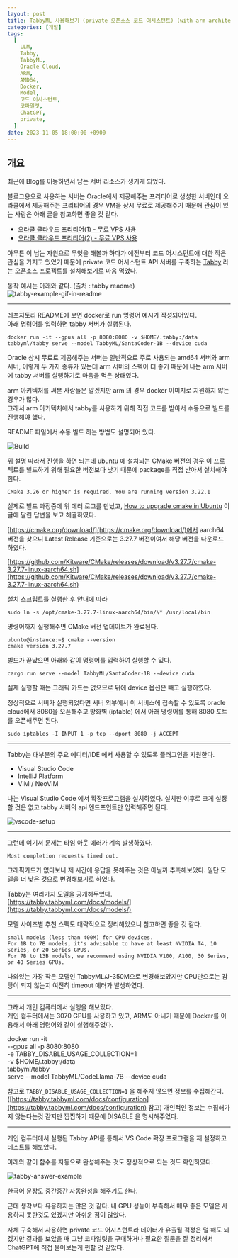 ```yaml
---
layout: post
title: TabbyML 사용해보기 (private 오픈소스 코드 어시스턴트) (with arm architecture)
categories: [개발]
tags:
  [
    LLM,
    Tabby,
    TabbyML,
    Oracle Cloud,
    ARM,
    AMD64,
    Docker,
    Model,
    코드 어시스턴트,
    코파일럿,
    ChatGPT,
    private,
  ]
date: 2023-11-05 18:00:00 +0900
---
```


## 개요

최근에 Blog를 이동하면서 남는 서버 리소스가 생기게 되었다.

블로그용으로 사용하는 서버는 Oracle에서 제공해주는 프리티어로 생성한 서버인데
오라클에서 제공해주는 프리티어의 경우 VM을 상시 무료로 제공해주기 때문애 관심이 있는 사람은 아래 글을 참고하면 좋을 것 같다.

- [오라클 클라우드 프리티어(1) - 무료 VPS 사용](https://hoing.io/archives/304)
- [오라클 클라우드 프리티어(2) - 무료 VPS 사용](https://hoing.io/archives/318)

아무튼 이 남는 자원으로 무엇을 해볼까 하다가
예전부터 코드 어시스턴트애 대한 작은 관심을 가지고 있었기 때문에
private 코드 어시스턴트 API 서버를 구축하는 [Tabby](https://github.com/TabbyML/tabby) 라는 오픈소스 프로젝트를 설치해보기로 마음 먹었다.

동작 예시는 아래와 같다. (출처 : tabby readme)
![tabby-example-gif-in-readme](/assets/images/2023-11-05-tabby/tabby-example-gif-in-readme.gif)

---

레포지토리 README에 보면 docker로 run 명령어 예시가 작성되어있다.  
아래 명령어를 입력하면 tabby 서버가 실행된다.

```
docker run -it --gpus all -p 8080:8080 -v $HOME/.tabby:/data tabbyml/tabby serve --model TabbyML/SantaCoder-1B --device cuda
```

Oracle 상시 무료로 제공해주는 서버는 일반적으로 주로 사용되는 amd64 서버와 arm 서버, 이렇게 두 가지 종류가 있는데 arm 서버의 스펙이 더 좋기 때문에 나는 arm 서버에 tabby 서버를 실행하기로 마음을 먹은 상태였다.

arm 아키텍처를 써본 사람들은 알겠지만 arm 의 경우 docker 이미지로 지원하지 않는 경우가 많다.  
그래서 arm 아키텍처에서 tabby를 사용하기 위해 직접 코드를 받아서 수동으로 빌드를 진행해야 했다.

README 파일에서 수동 빌드 하는 방법도 설명되어 있다.

![Build](/assets/images/2023-11-05-tabby/build.png)

위 설명 따라서 진행을 하면 되는데 ubuntu 에 설치되는 CMake 버전의 경우 이 프로젝트를 빌드하기 위해 필요한 버전보다 낮기 때문에 package를 직접 받아서 설치해야 한다.

```
CMake 3.26 or higher is required. You are running version 3.22.1
```

실제로 빌드 과정중에 위 에러 로그를 만났고, [How to upgrade cmake in Ubuntu](https://askubuntu.com/a/829311) 이 글에 달린 답변을 보고 해결하였다.

[https://cmake.org/download/](https://cmake.org/download/)에서 aarch64 버전을 찾으니 Latest Release 기준으로는 3.27.7 버전이여서 해당 버전을 다운로드 하였다.

[https://github.com/Kitware/CMake/releases/download/v3.27.7/cmake-3.27.7-linux-aarch64.sh](https://github.com/Kitware/CMake/releases/download/v3.27.7/cmake-3.27.7-linux-aarch64.sh)

설치 스크립트를 실행한 후 안내에 따라

```
sudo ln -s /opt/cmake-3.27.7-linux-aarch64/bin/\* /usr/local/bin
```

명령어까지 실행해주면 CMake 버전 업데이트가 완료된다.

```
ubuntu@instance:~$ cmake --version
cmake version 3.27.7
```

빌드가 끝났으면 아래와 같이 명령어를 입력하여 실행할 수 있다.

```
cargo run serve --model TabbyML/SantaCoder-1B --device cuda
```

실제 실행할 때는 그래픽 카드는 없으므로 뒤에 device 옵션은 빼고 실행하였다.

정상적으로 서버가 실행되었다면 서버 외부에서 이 서비스에 접속할 수 있도록
oracle cloud에서 8080을 오픈해주고 방화벽 (iptable) 에서 아래 명령어를 통해 8080 포트를 오픈해주면 된다.

```
sudo iptables -I INPUT 1 -p tcp --dport 8080 -j ACCEPT
```

---

Tabby는 대부분의 주요 에디터/IDE 에서 사용할 수 있도록 플러그인을 지원한다.

- Visual Studio Code
- IntelliJ Platform
- VIM / NeoVIM

나는 Visual Studio Code 에서 확장프로그램을 설치하였다.
설치한 이후로 크게 설정할 것은 없고 tabby 서버의 api 엔드포인트만 입력해주면 된다.

![vscode-setup](/assets/images/2023-11-05-tabby/vscode-setup.png)

---

그런데 여기서 문제는 타임 아웃 에러가 계속 발생하였다.

```
Most completion requests timed out.
```

그래픽카드가 없다보니 제 시간에 응답을 못해주는 것은 아닐까 추측해보았다.
일단 모델을 더 낮은 것으로 변경해보기로 하였다.

Tabby는 여러가지 모델을 공개해두었다.  
[https://tabby.tabbyml.com/docs/models/](https://tabby.tabbyml.com/docs/models/)

모델 사이즈별 추천 스펙도 대략적으로 정리해있으니 참고하면 좋을 것 같다.

```
small models (less than 400M) for CPU devices.
For 1B to 7B models, it's advisable to have at least NVIDIA T4, 10 Series, or 20 Series GPUs.
For 7B to 13B models, we recommend using NVIDIA V100, A100, 30 Series, or 40 Series GPUs.
```

나와있는 가장 작은 모델인 TabbyML/J-350M으로 변경해보았지만
CPU만으로는 감당이 되지 않는지 여전히 timeout 에러가 발생하였다.

---

그래서 개인 컴퓨터에서 실행을 해보았다.  
개인 컴퓨터에서는 3070 GPU를 사용하고 있고, ARM도 아니기 때문에 Docker를 이용해서 아래 명령어와 같이 실행해주었다.

docker run -it \
 --gpus all -p 8080:8080 \
 -e TABBY_DISABLE_USAGE_COLLECTION=1 \
 -v $HOME/.tabby:/data \
 tabbyml/tabby \
 serve --model TabbyML/CodeLlama-7B --device cuda

참고로 `TABBY_DISABLE_USAGE_COLLECTION=1` 을 해주지 않으면 정보를 수집해간다. ([https://tabby.tabbyml.com/docs/configuration](https://tabby.tabbyml.com/docs/configuration) 참고)
개인적인 정보는 수집해가지 않는다는것 같지만 찝찝하기 때문에 DISABLE 을 명시해주었다.

---

개인 컴퓨터에서 실행된 Tabby API를 통해서 VS Code 확장 프로그램을 재 설정하고 테스트를 해보았다.

아래와 같이 함수를 자동으로 완성해주는 것도 정상적으로 되는 것도 확인하였다.

![tabby-answer-example](/assets/images/2023-11-05-tabby/tabby-answer-example.png)

한국어 문장도 중간중간 자동완성을 해주기도 한다.

근데 생각보다 유용하지는 않은 것 같다.
내 GPU 성능이 부족해서 매우 좋은 모델은 사용하지 못한것도 있겠지만 아쉬운 점이 많았다.

자체 구축해서 사용하면 private 코드 어시스턴트라 데이터가 유출될 걱정은 덜 해도 되겠지만
결과를 보았을 때 그냥 코파일럿을 구매하거나 필요한 질문을 잘 정리해서 ChatGPT에 직접 물어보는게 편할 것 같았다.
